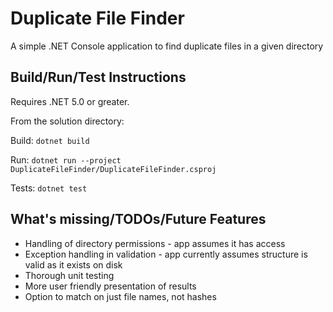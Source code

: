 # Duplicate File Finder

A simple .NET Console application to find duplicate files in a given directory

## Build/Run/Test Instructions
Requires .NET 5.0 or greater.

From the solution directory: 

Build: ```dotnet build```

Run: ```dotnet run --project DuplicateFileFinder/DuplicateFileFinder.csproj```

Tests: ```dotnet test```

## What's missing/TODOs/Future Features
* Handling of directory permissions - app assumes it has access
* Exception handling in validation - app currently assumes structure is valid as it exists on disk
* Thorough unit testing
* More user friendly presentation of results
* Option to match on just file names, not hashes